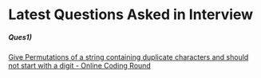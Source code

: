 # Latest Questions Asked in Interview

##### Ques1) 
[Give Permutations of a string containing duplicate characters and should not start with a digit - Online Coding Round](Gouse.java)

